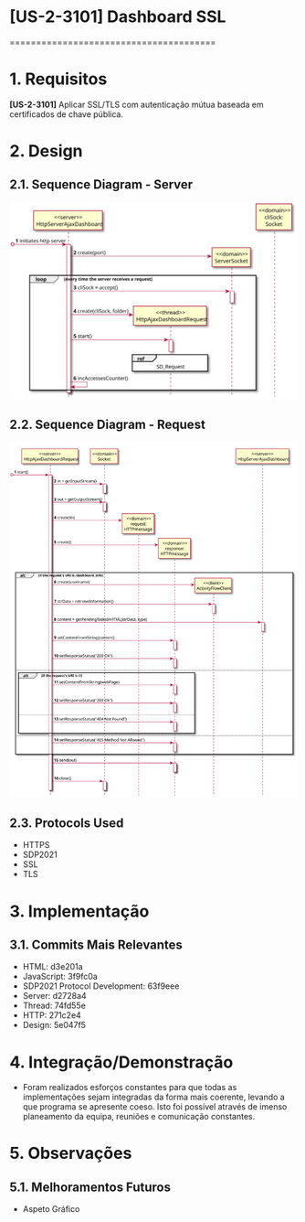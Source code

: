 # [US-2-3101] Dashboard SSL
=======================================


# 1. Requisitos

**[US-2-3101]** Aplicar SSL/TLS com autenticação mútua baseada em certificados de chave pública.

# 2. Design

## 2.1. Sequence Diagram - Server

![US-2-3101_SD_Server](US-2-3101_SD_Server.svg)

## 2.2. Sequence Diagram - Request

![US-2-3101_SD_Request](US-2-3101_SD_Request.svg)

## 2.3. Protocols Used

* HTTPS
* SDP2021
* SSL
* TLS

# 3. Implementação

## 3.1. Commits Mais Relevantes

* HTML: d3e201a
* JavaScript: 3f9fc0a
* SDP2021 Protocol Development: 63f9eee
* Server: d2728a4
* Thread: 74fd55e
* HTTP: 271c2e4
* Design: 5e047f5


# 4. Integração/Demonstração

* Foram realizados esforços constantes para que todas as implementações sejam integradas da forma mais coerente, levando a que programa se apresente coeso. 
Isto foi possível através de imenso planeamento da equipa, reuniões e comunicação constantes.

# 5. Observações

## 5.1. Melhoramentos Futuros

* Aspeto Gráfico



